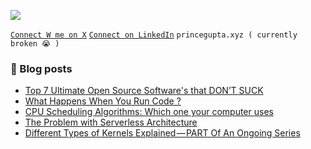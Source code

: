 [![](https://visitcount.itsvg.in/api?id=myselfprincee&icon=0&color=1)](https://visitcount.itsvg.in)

[` Connect W me on X `](https://twitter.com/princedevelops)       [` Connect on LinkedIn `](https://Linkedin.com/in/princeee)   ``` princegupta.xyz ( currently broken 😭 ) ```


### 📑 Blog posts
<!-- BLOG-POST-LIST:START -->
- [Top 7 Ultimate Open Source Software&#39;s that DON’T SUCK](https://medium.com/cs-for-everyone/top-7-ultimate-open-source-softwares-that-dont-suck-4d948b6028e5?source=rss-a38b031adb9------2)
- [What Happens When You Run Code ?](https://medium.com/cs-for-everyone/what-happens-when-you-run-code-fe7498e3c3f7?source=rss-a38b031adb9------2)
- [CPU Scheduling Algorithms: Which one your computer uses](https://levelup.gitconnected.com/cpu-scheduling-algorithms-which-one-your-computer-uses-4fb52eb8991f?source=rss-a38b031adb9------2)
- [The Problem with Serverless Architecture](https://levelup.gitconnected.com/the-problem-with-serverless-backend-architecture-9e3fec860cd1?source=rss-a38b031adb9------2)
- [Different Types of Kernels Explained — PART Of An Ongoing Series](https://levelup.gitconnected.com/different-types-of-kernels-explained-9e0a82382760?source=rss-a38b031adb9------2)
<!-- BLOG-POST-LIST:END -->

